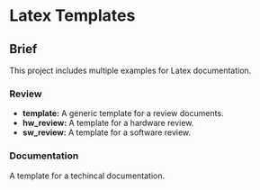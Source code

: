 # Latex Templates

## Brief
This project includes multiple examples for Latex documentation.

### Review

* <b>template:</b> A generic template for a review documents.
* <b>hw_review:</b> A template for a hardware review.
* <b>sw_review:</b> A template for a software review.

### Documentation

A template for a techincal documentation.
